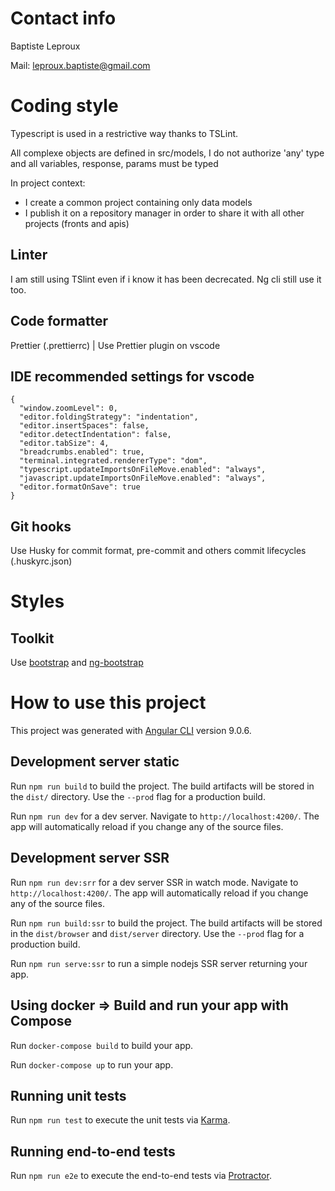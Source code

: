 # Contact info

Baptiste Leproux

Mail: leproux.baptiste@gmail.com

# Coding style

Typescript is used in a restrictive way thanks to TSLint.

All complexe objects are defined in src/models, I do not authorize 'any' type and all variables, response, params must be typed

In project context:

- I create a common project containing only data models
- I publish it on a repository manager in order to share it with all other projects (fronts and apis)

## Linter

I am still using TSlint even if i know it has been decrecated. Ng cli still use it too.


## Code formatter

Prettier (.prettierrc) | Use Prettier plugin on vscode

## IDE recommended settings for vscode

```
{
  "window.zoomLevel": 0,
  "editor.foldingStrategy": "indentation",
  "editor.insertSpaces": false,
  "editor.detectIndentation": false,
  "editor.tabSize": 4,
  "breadcrumbs.enabled": true,
  "terminal.integrated.rendererType": "dom",
  "typescript.updateImportsOnFileMove.enabled": "always",
  "javascript.updateImportsOnFileMove.enabled": "always",
  "editor.formatOnSave": true
}

```

## Git hooks

Use Husky for commit format, pre-commit and others commit lifecycles (.huskyrc.json)

# Styles

## Toolkit

Use [bootstrap](https://getbootstrap.com/) and [ng-bootstrap](https://ng-bootstrap.github.io/#/home)

# How to use this project

This project was generated with [Angular CLI](https://github.com/angular/angular-cli) version 9.0.6.

## Development server static

Run `npm run build` to build the project. The build artifacts will be stored in the `dist/` directory. Use the `--prod` flag for a production build.

Run `npm run dev` for a dev server. Navigate to `http://localhost:4200/`. The app will automatically reload if you change any of the source files.

## Development server SSR

Run `npm run dev:srr` for a dev server SSR in watch mode. Navigate to `http://localhost:4200/`. The app will automatically reload if you change any of the source files.

Run `npm run build:ssr` to build the project. The build artifacts will be stored in the `dist/browser` and `dist/server` directory. Use the `--prod` flag for a production build.

Run `npm run serve:ssr` to run a simple nodejs SSR server returning your app.

## Using docker => Build and run your app with Compose

Run `docker-compose build` to build your app.

Run `docker-compose up` to run your app.

## Running unit tests

Run `npm run test` to execute the unit tests via [Karma](https://karma-runner.github.io).

## Running end-to-end tests

Run `npm run e2e` to execute the end-to-end tests via [Protractor](http://www.protractortest.org/).
